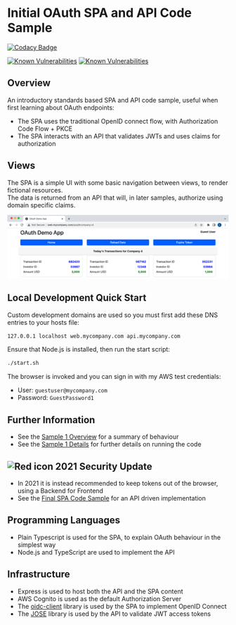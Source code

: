 # Initial OAuth SPA and API Code Sample

[![Codacy Badge](https://api.codacy.com/project/badge/Grade/607b9a2478bc4e0abbeaacde442e580f)](https://app.codacy.com/gh/gary-archer/oauth.websample1?utm_source=github.com&utm_medium=referral&utm_content=gary-archer/oauth.websample1&utm_campaign=Badge_Grade)

[![Known Vulnerabilities](https://snyk.io/test/github/gary-archer/oauth.websample1/badge.svg?targetFile=spa/package.json)](https://snyk.io/test/github/gary-archer/oauth.websample1?targetFile=spa/package.json)
[![Known Vulnerabilities](https://snyk.io/test/github/gary-archer/oauth.websample1/badge.svg?targetFile=api/package.json)](https://snyk.io/test/github/gary-archer/oauth.websample1?targetFile=api/package.json)

## Overview

An introductory standards based SPA and API code sample, useful when first learning about OAuth endpoints:

- The SPA uses the traditional OpenID connect flow, with Authorization Code Flow + PKCE
- The SPA interacts with an API that validates JWTs and uses claims for authorization

## Views

The SPA is a simple UI with some basic navigation between views, to render fictional resources.\
The data is returned from an API that will, in later samples, authorize using domain specific claims.

![SPA Views](./doc/views.png)

## Local Development Quick Start

Custom development domains are used so you must first add these DNS entries to your hosts file:

```bash
127.0.0.1 localhost web.mycompany.com api.mycompany.com
```

Ensure that Node.js is installed, then run the start script:

```bash
./start.sh
```

The browser is invoked and you can sign in with my AWS test credentials:

- User: `guestuser@mycompany.com`
- Password: `GuestPassword1`

## Further Information

* See the [Sample 1 Overview](https://authguidance.com/2017/09/24/basicspa-overview/) for a summary of behaviour
* See the [Sample 1 Details](https://authguidance.com/2017/09/25/basicspa-execution/) for further details on running the code

## ![Red icon](https://via.placeholder.com/15/f03c15/f03c15.png) 2021 Security Update

- In 2021 it is instead recommended to keep tokens out of the browser, using a Backend for Frontend
- See the [Final SPA Code Sample](https://github.com/gary-archer/oauth.websample.final) for an API driven implementation

## Programming Languages

* Plain Typescript is used for the SPA, to explain OAuth behaviour in the simplest way
* Node.js and TypeScript are used to implement the API

## Infrastructure

* Express is used to host both the API and the SPA content
* AWS Cognito is used as the default Authorization Server
* The [oidc-client](https://github.com/IdentityModel/oidc-client-js) library is used by the SPA to implement OpenID Connect
* The [JOSE](https://github.com/panva/jose) library is used by the API to validate JWT access tokens
